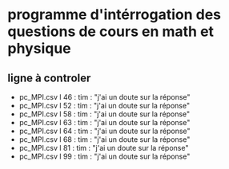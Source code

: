 # programme d'intérrogation des questions de cours en math et physique

## ligne à controler

- pc_MPI.csv l 46 : tim : "j'ai un doute sur la réponse"
- pc_MPI.csv l 52 : tim : "j'ai un doute sur la réponse"
- pc_MPI.csv l 58 : tim : "j'ai un doute sur la réponse"
- pc_MPI.csv l 63 : tim : "j'ai un doute sur la réponse"
- pc_MPI.csv l 64 : tim : "j'ai un doute sur la réponse"
- pc_MPI.csv l 68 : tim : "j'ai un doute sur la réponse"
- pc_MPI.csv l 81 : tim : "j'ai un doute sur la réponse"
- pc_MPI.csv l 99 : tim : "j'ai un doute sur la réponse"